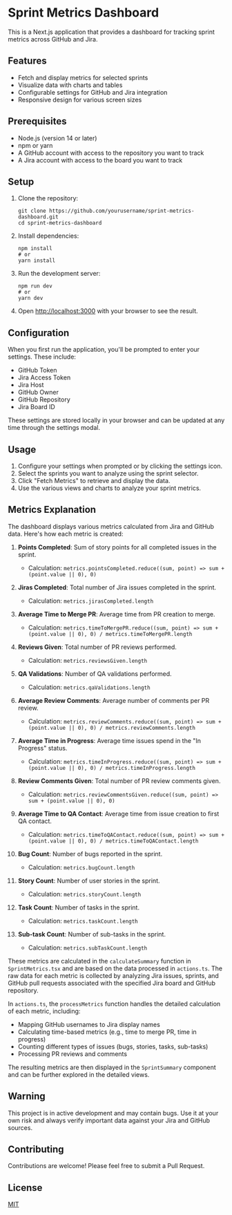 # Sprint Metrics Dashboard

This is a Next.js application that provides a dashboard for tracking sprint metrics across GitHub and Jira.

## Features

- Fetch and display metrics for selected sprints
- Visualize data with charts and tables
- Configurable settings for GitHub and Jira integration
- Responsive design for various screen sizes

## Prerequisites

- Node.js (version 14 or later)
- npm or yarn
- A GitHub account with access to the repository you want to track
- A Jira account with access to the board you want to track

## Setup

1. Clone the repository:
   ```
   git clone https://github.com/yourusername/sprint-metrics-dashboard.git
   cd sprint-metrics-dashboard
   ```

2. Install dependencies:
   ```
   npm install
   # or
   yarn install
   ```

3. Run the development server:
   ```
   npm run dev
   # or
   yarn dev
   ```

4. Open [http://localhost:3000](http://localhost:3000) with your browser to see the result.

## Configuration

When you first run the application, you'll be prompted to enter your settings. These include:

- GitHub Token
- Jira Access Token
- Jira Host
- GitHub Owner
- GitHub Repository
- Jira Board ID

These settings are stored locally in your browser and can be updated at any time through the settings modal.

## Usage

1. Configure your settings when prompted or by clicking the settings icon.
2. Select the sprints you want to analyze using the sprint selector.
3. Click "Fetch Metrics" to retrieve and display the data.
4. Use the various views and charts to analyze your sprint metrics.

## Metrics Explanation

The dashboard displays various metrics calculated from Jira and GitHub data. Here's how each metric is created:

1. **Points Completed**: Sum of story points for all completed issues in the sprint.
   - Calculation: `metrics.pointsCompleted.reduce((sum, point) => sum + (point.value || 0), 0)`

2. **Jiras Completed**: Total number of Jira issues completed in the sprint.
   - Calculation: `metrics.jirasCompleted.length`

3. **Average Time to Merge PR**: Average time from PR creation to merge.
   - Calculation: `metrics.timeToMergePR.reduce((sum, point) => sum + (point.value || 0), 0) / metrics.timeToMergePR.length`

4. **Reviews Given**: Total number of PR reviews performed.
   - Calculation: `metrics.reviewsGiven.length`

5. **QA Validations**: Number of QA validations performed.
   - Calculation: `metrics.qaValidations.length`

6. **Average Review Comments**: Average number of comments per PR review.
   - Calculation: `metrics.reviewComments.reduce((sum, point) => sum + (point.value || 0), 0) / metrics.reviewComments.length`

7. **Average Time in Progress**: Average time issues spend in the "In Progress" status.
   - Calculation: `metrics.timeInProgress.reduce((sum, point) => sum + (point.value || 0), 0) / metrics.timeInProgress.length`

8. **Review Comments Given**: Total number of PR review comments given.
   - Calculation: `metrics.reviewCommentsGiven.reduce((sum, point) => sum + (point.value || 0), 0)`

9. **Average Time to QA Contact**: Average time from issue creation to first QA contact.
   - Calculation: `metrics.timeToQAContact.reduce((sum, point) => sum + (point.value || 0), 0) / metrics.timeToQAContact.length`

10. **Bug Count**: Number of bugs reported in the sprint.
    - Calculation: `metrics.bugCount.length`

11. **Story Count**: Number of user stories in the sprint.
    - Calculation: `metrics.storyCount.length`

12. **Task Count**: Number of tasks in the sprint.
    - Calculation: `metrics.taskCount.length`

13. **Sub-task Count**: Number of sub-tasks in the sprint.
    - Calculation: `metrics.subTaskCount.length`

These metrics are calculated in the `calculateSummary` function in `SprintMetrics.tsx` and are based on the data processed in `actions.ts`. The raw data for each metric is collected by analyzing Jira issues, sprints, and GitHub pull requests associated with the specified Jira board and GitHub repository.

In `actions.ts`, the `processMetrics` function handles the detailed calculation of each metric, including:
- Mapping GitHub usernames to Jira display names
- Calculating time-based metrics (e.g., time to merge PR, time in progress)
- Counting different types of issues (bugs, stories, tasks, sub-tasks)
- Processing PR reviews and comments

The resulting metrics are then displayed in the `SprintSummary` component and can be further explored in the detailed views.

## Warning

This project is in active development and may contain bugs. Use it at your own risk and always verify important data against your Jira and GitHub sources.

## Contributing

Contributions are welcome! Please feel free to submit a Pull Request.

## License

[MIT](https://choosealicense.com/licenses/mit/)